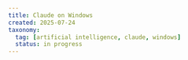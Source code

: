 ```yaml
---
title: Claude on Windows
created: 2025-07-24
taxonomy:
  tag: [artificial intelligence, claude, windows]
  status: in progress
---
```

